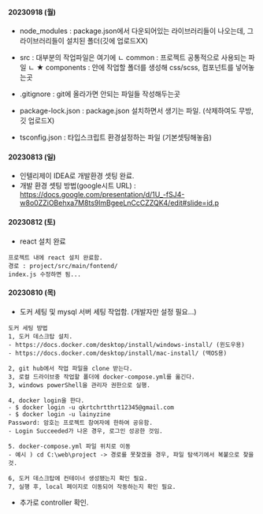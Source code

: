 #### 20230918 (월)

- node_modules : package.json에서 다운되어있는 라이브러리들이 나오는데, 그 라이브러리들이 설치된 폴더(깃에 업로드XX)
- src : 대부분의 작업파일은 여기에
ㄴ common : 프로젝트 공통적으로 사용되는 파일
ㄴ ★ components : 안에 작업할 폴더를 생성해 css/scss, 컴포넌트를 넣어놓는곳

- .gitignore : git에 올라가면 안되는 파일들 작성해두는곳
- package-lock.json : package.json 설치하면서 생기는 파일. (삭제하여도 무방,깃 업로드X)
- tsconfig.json : 타입스크립트 환경설정하는 파일 (기본셋팅해놓음)



#### 20230813 (일)
- 인텔리제이 IDEA로 개발환경 셋팅 완료.
- 개발 환경 셋팅 방법(google시트 URL) : https://docs.google.com/presentation/d/1U_-fSJ4-w8o0ZZiOBehxa7M8ts9lmBgeeLnCcCZZQK4/edit#slide=id.p



#### 20230812 (토)
- react 설치 완료
````
프로젝트 내에 react 설치 완료함.
경로 : project/src/main/fontend/
index.js 수정하면 됨...
````


#### 20230810 (목)

- 도커 세팅 및 mysql 서버 세팅 작업함. (개발자만 설정 필요...)
````
도커 세팅 방법
1, 도커 데스크탑 설치.
- https://docs.docker.com/desktop/install/windows-install/ (윈도우용)
- https://docs.docker.com/desktop/install/mac-install/ (맥OS용)

2, git hub에서 작업 파일을 clone 받는다.
3, 로컬 드라이브중 작업할 폴더에 docker-compose.yml를 옮긴다.
3, windows powerShell을 관리자 권한으로 실행.

4, docker login을 한다.
- $ docker login -u qkrtchrtthrt12345@gmail.com
- $ docker login -u lainyzine
Password: 암호는 프로젝트 참여자에 한하여 공유함.
- Login Succeeded가 나온 경우, 로그인 성공한 것임.

5. docker-compose.yml 파일 위치로 이동
- 예시 ) cd C:\web\project -> 경로를 못찾겠을 경우, 파일 탐색기에서 복붙으로 찾을 것.

6, 도커 데스크탑에 컨테이너 생성됐는지 확인 필요.
7, 실행 후, local 페이지로 이동되어 작동하는지 확인 필요.
````
- 추가로 controller 확인.